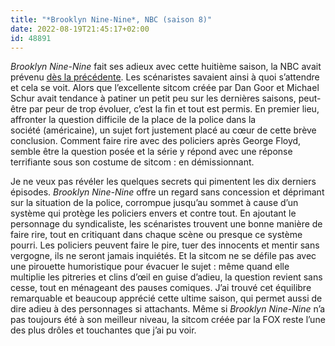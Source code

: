 ```yaml
---
title: "*Brooklyn Nine-Nine*, NBC (saison 8)"
date: 2022-08-19T21:45:17+02:00
id: 48891 
---
```


*Brooklyn Nine-Nine* fait ses adieux avec cette huitième saison, la NBC avait prévenu [dès la précédente](https://voiretmanger.fr/brooklyn-nine-nine-goor-schur-fox/#7). Les scénaristes savaient ainsi à quoi s’attendre et cela se voit. Alors que l’excellente sitcom créée par Dan Goor et Michael Schur avait tendance à patiner un petit peu sur les dernières saisons, peut-être par peur de trop évoluer, c’est la fin et tout est permis. En premier lieu, affronter la question difficile de la place de la police dans la société (américaine), un sujet fort justement placé au cœur de cette brève conclusion. Comment faire rire avec des policiers après George Floyd, semble être la question posée et la série y répond avec une réponse terrifiante sous son costume de sitcom : en démissionnant. 

Je ne veux pas révéler les quelques secrets qui pimentent les dix derniers épisodes. *Brooklyn Nine-Nine* offre un regard sans concession et déprimant sur la situation de la police, corrompue jusqu’au sommet à cause d’un système qui protège les policiers envers et contre tout. En ajoutant le personnage du syndicaliste, les scénaristes trouvent une bonne manière de faire rire, tout en critiquant dans chaque scène ou presque ce système pourri. Les policiers peuvent faire le pire, tuer des innocents et mentir sans vergogne, ils ne seront jamais inquiétés. Et la sitcom ne se défile pas avec une pirouette humoristique pour évacuer le sujet : même quand elle multiplie les pitreries et clins d’œil en guise d’adieu, la question revient sans cesse, tout en ménageant des pauses comiques. J’ai trouvé cet équilibre remarquable et beaucoup apprécié cette ultime saison, qui permet aussi de dire adieu à des personnages si attachants. Même si *Brooklyn Nine-Nine* n’a pas toujours été à son meilleur niveau, la sitcom créée par la FOX reste l’une des plus drôles et touchantes que j’ai pu voir. 
